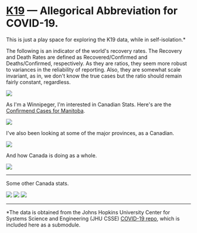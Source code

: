 # <a href="https://en.wikipedia.org/wiki/Soviet_submarine_K-19">K19</a> &mdash; Allegorical Abbreviation for COVID-19.

This is just a play space for exploring the K19 data, while in self-isolation.*

The following is an indicator of the world's recovery rates. The Recovery and Death Rates are defined as Recovered/Confirmed and Deaths/Confirmed, respectively. As they are ratios, they seem more robust to variances in the reliability of reporting. Also, they are somewhat scale invariant, as in, we don't know the true cases but the ratio should remain fairly constant, regardless.

<img src="https://github.com/rubiculite/K19/blob/master/plts/K19_World_Outcome_Rates.png">

As I'm a Winnipeger, I'm interested in Canadian Stats. Here's are the <a href="https://www.gov.mb.ca/covid19/index.html">Confirmend Cases for Manitoba</a>.

<img src="https://github.com/rubiculite/K19/blob/master/plts/K19_Manitoba_Confirmed.png">

I've also been looking at some of the major provinces, as a Canadian.

<img src="https://github.com/rubiculite/K19/blob/master/plts/K19_Major_Canada_Province_Stats.png">

And how Canada is doing as a whole.

<img src="https://github.com/rubiculite/K19/blob/master/plts/K19_Canada_Stats.png">


---

Some other Canada stats.

<img src="https://github.com/rubiculite/K19/blob/master/plts/K19_Quebec_Outcomes.png">

<img src="https://github.com/rubiculite/K19/blob/master/plts/K19_Ontario_Outcomes.png">

<img src="https://github.com/rubiculite/K19/blob/master/plts/K19_British_Columbia_Outcomes.png">


---

*The data is obtained from the Johns Hopkins University Center for Systems Science and Engineering (JHU CSSE) <a href="https://github.com/CSSEGISandData/COVID-19">COVID-19 repo</a>, which is included here as a submodule.

